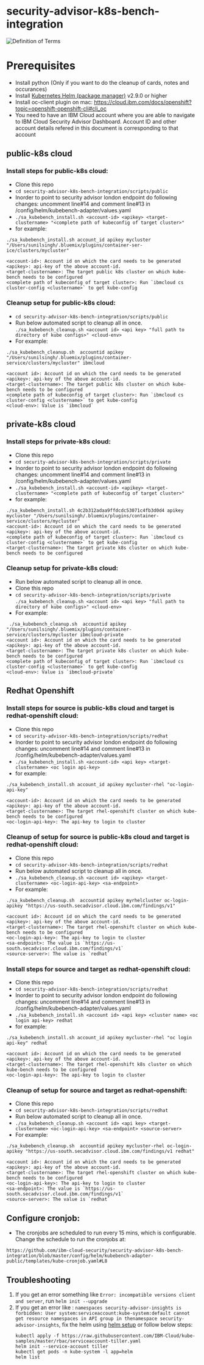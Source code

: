 # security-advisor-k8s-bench-integration

![Definition of Terms](https://github.com/ibm-cloud-security/security-advisor-k8s-bench-integration/blob/master/kube-definitions.png) 

# Prerequisites 
- Install python (Only if you want to do the cleanup of cards, notes and occurances)
- Install [Kubernetes Helm (package manager)](https://docs.helm.sh/using_helm/#from-script) v2.9.0 or higher
- Install oc-client plugin on mac: https://cloud.ibm.com/docs/openshift?topic=openshift-openshift-cli#cli_oc
- You need to have an IBM Cloud account where you are able to navigate to IBM Cloud Security Advisor Dashboard. Account ID and other account details refered in this document is corresponding to that account


## public-k8s cloud 
### Install steps for public-k8s cloud:
- Clone this repo
- `cd security-advisor-k8s-bench-integration/scripts/public`
- Inorder to point to security advisor london endpoint do following changes:
  uncomment line#14 and comment line#13 in /config/helm/kubebench-adapter/values.yaml 
- `./sa_kubebench_install.sh <account-id> <apikey> <target-clustername> "<complete path of kubeconfig of target cluster>"`
- for example: 
```
./sa_kubebench_install.sh account_id apikey mycluster "/Users/sunilsingh/.bluemix/plugins/container-ser-ice/clusters/mycluster"

<account-id>: Account id on which the card needs to be generated
<apikey>: api-key of the above account-id.
<target-clustername>: The target public k8s cluster on which kube-bench needs to be configured 
<complete path of kubeconfig of target cluster>: Run `ibmcloud cs cluster-config <clustername>` to get kube-config
```

### Cleanup setup for public-k8s cloud:
- `cd security-advisor-k8s-bench-integration/scripts/public`
- Run below automated script to cleanup all in once.
`./sa_kubebench_cleanup.sh <account id> <api key> "full path to directory of kube configs>" <cloud-env>`
- For example: 
 ```
 ./sa_kubebench_cleanup.sh  accountid apikey "/Users/sunilsingh/.bluemix/plugins/container-service/clusters/mycluster" ibmcloud

<account id>: Account id on which the card needs to be generated
<apikey>: api-key of the above account-id.
<target-clustername>: The target public k8s cluster on which kube-bench needs to be configured 
<complete path of kubeconfig of target cluster>: Run `ibmcloud cs cluster-config <clustername>` to get kube-config
<cloud-env>: Value is `ibmcloud`
```

## private-k8s cloud
### Install steps for private-k8s cloud:
- Clone this repo
- `cd security-advisor-k8s-bench-integration/scripts/private`
- Inorder to point to security advisor london endpoint do following changes:
  uncomment line#14 and comment line#13 in /config/helm/kubebench-adapter/values.yaml 
- `./sa_kubebench_install.sh <account-id> <apikey> <target-clustername> "<complete path of kubeconfig of target cluster>"`
- for example: 
```
./sa_kubebench_install.sh 4c2b312adaa9ffdcdc53071c4fb3d0d4 apikey mycluster "/Users/sunilsingh/.bluemix/plugins/container-service/clusters/mycluster"
<account-id>: Account id on which the card needs to be generated
<apikey>: api-key of the above account-id.
<complete path of kubeconfig of target cluster>: Run `ibmcloud cs cluster-config <clustername>` to get kube-config
<target-clustername>: The target private k8s cluster on which kube-bench needs to be configured 
```

### Cleanup setup for private-k8s cloud:
- Run below automated script to cleanup all in once.
- Clone this repo
- `cd security-advisor-k8s-bench-integration/scripts/private`
`./sa_kubebench_cleanup.sh <account id> <api key> "full path to directory of kube configs>" <cloud-env>`
- For example: 
```
 ./sa_kubebench_cleanup.sh  accountid apikey "/Users/sunilsingh/.bluemix/plugins/container-service/clusters/mycluster ibmcloud-private
<account id>: Account id on which the card needs to be generated
<apikey>: api-key of the above account-id.
<target-clustername>: The target private k8s cluster on which kube-bench needs to be configured 
<complete path of kubeconfig of target cluster>: Run `ibmcloud cs cluster-config <clustername>` to get kube-config
<cloud-env>: Value is `ibmcloud-private`
```

## Redhat Openshift
### Install steps for source is public-k8s cloud and target is redhat-openshift cloud:
- Clone this repo
- `cd security-advisor-k8s-bench-integration/scripts/redhat`
- Inorder to point to security advisor london endpoint do following changes:
  uncomment line#14 and comment line#13 in /config/helm/kubebench-adapter/values.yaml 
- `./sa_kubebench_install.sh <account-id> <api key> <target-clustername> <oc login api-key>`
- for example: 
```
./sa_kubebench_install.sh account_id apikey mycluster-rhel "oc-login-api-key"

<account-id>: Account id on which the card needs to be generated
<apikey>: api-key of the above account-id.
<target-clustername>: The target rhel-openshift cluster on which kube-bench needs to be configured 
<oc-login-api-key>: The api-key to login to cluster
```

### Cleanup of setup for source is public-k8s cloud and target is redhat-openshift cloud:
- Clone this repo
- `cd security-advisor-k8s-bench-integration/scripts/redhat`
- Run below automated script to cleanup all in once.
- `./sa_kubebench_cleanup.sh <account id> <apikey> <target-clustername> <oc-login-api-key> <sa-endpoint>`
-  For example: 
```
./sa_kubebench_cleanup.sh  accountid apikey myrhelcluster oc-login-apikey "https://us-south.secadvisor.cloud.ibm.com/findings/v1"

<account id>: Account id on which the card needs to be generated
<apikey>: api-key of the above account-id.
<target-clustername>: The target rhel-openshift cluster on which kube-bench needs to be configured 
<oc-login-api-key>: The api-key to login to cluster
<sa-endpoint>: The value is `https://us-south.secadvisor.cloud.ibm.com/findings/v1`
<source-server>: The value is `redhat`
```

### Install steps for source and target as redhat-openshift cloud:
- Clone this repo
- `cd security-advisor-k8s-bench-integration/scripts/redhat`
- Inorder to point to security advisor london endpoint do following changes:
  uncomment line#14 and comment line#13 in /config/helm/kubebench-adapter/values.yaml 
- `./sa_kubebench_install.sh <account id> <api key> <cluster name> <oc login api-key> redhat`
- for example: 
```
./sa_kubebench_install.sh account_id apikey mycluster-rhel "oc login api-key" redhat

<account id>: Account id on which the card needs to be generated
<apikey>: api-key of the above account-id.
<target-clustername>: The target rhel-openshift k8s cluster on which kube-bench needs to be configured 
<oc-login-api-key>: The api-key to login to cluster
```

### Cleanup of setup for source and target as redhat-openshift:

- Clone this repo
- `cd security-advisor-k8s-bench-integration/scripts/redhat`
- Run below automated script to cleanup all in once.
- `./sa_kubebench_cleanup.sh <account id> <api key> <target-clustername> <oc-login-api-key> <sa-endpoint> <source-server>`
-  For example: 
```
./sa_kubebench_cleanup.sh  accountid apikey mycluster-rhel oc-login-apikey "https://us-south.secadvisor.cloud.ibm.com/findings/v1 redhat"

<account id>: Account id on which the card needs to be generated
<apikey>: api-key of the above account-id.
<target-clustername>: The target rhel-openshift cluster on which kube-bench needs to be configured 
<oc-login-api-key>: The api-key to login to cluster
<sa-endpoint>: The value is `https://us-south.secadvisor.cloud.ibm.com/findings/v1`
<source-server>: The value is `redhat`
```

## Configure cronjob:
- The cronjobs are scheduled to run every 15 mins, which is configurable. Change the schedule to run the cronjobs at: 
```
https://github.com/ibm-cloud-security/security-advisor-k8s-bench-integration/blob/master/config/helm/kubebench-adapter-public/templates/kube-cronjob.yaml#L8
```

## Troubleshooting

1. If you get an error something like `Error: incompatible versions client and server`, run `helm init --upgrade`
2. If you get an error like : `namespaces security-advisor-insights is forbidden: User system:serviceaccount:kube-system:default cannot get resource namespaces in API group in thenamespace security-advisor-insights`, fix the helm using [helm setup](https://cloud.ibm.com/docs/containers?topic=containers-integrations#helm) or follow below steps:
   ```kubectl delete deployment tiller-deploy -n kube-system
   kubectl apply -f https://raw.githubusercontent.com/IBM-Cloud/kube-samples/master/rbac/serviceaccount-tiller.yaml
   helm init --service-account tiller
   kubectl get pods -n kube-system -l app=helm
   helm list
   ```
